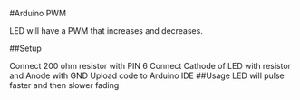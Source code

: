 #Arduino PWM

LED will have a PWM that increases and decreases.

##Setup

Connect 200 ohm resistor with PIN 6
Connect Cathode of LED with resistor and Anode with GND
Upload code to Arduino IDE
##Usage 
LED will pulse faster and then slower fading

